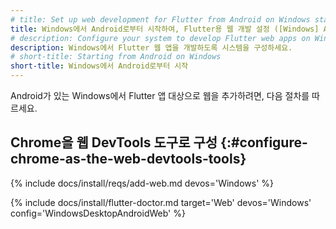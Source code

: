 ```yaml
---
# title: Set up web development for Flutter from Android on Windows start
title: Windows에서 Android로부터 시작하여, Flutter용 웹 개발 설정 ([Windows] Android + web)
# description: Configure your system to develop Flutter web apps on Windows.
description: Windows에서 Flutter 웹 앱을 개발하도록 시스템을 구성하세요.
# short-title: Starting from Android on Windows
short-title: Windows에서 Android로부터 시작
---
```


Android가 있는 Windows에서 Flutter 앱 대상으로 웹을 추가하려면, 다음 절차를 따르세요.

## Chrome을 웹 DevTools 도구로 구성 {:#configure-chrome-as-the-web-devtools-tools}

{% include docs/install/reqs/add-web.md devos='Windows' %}

{% include docs/install/flutter-doctor.md target='Web' devos='Windows' config='WindowsDesktopAndroidWeb' %}
